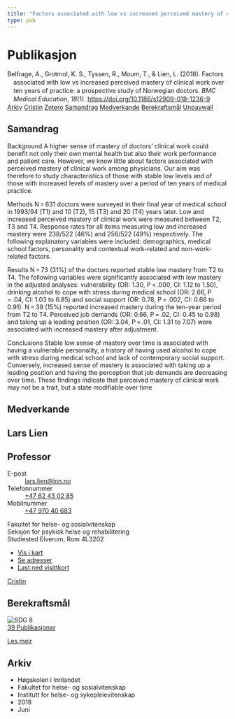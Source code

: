 ```yaml
---
title: "Factors associated with low vs increased perceived mastery of clinical work over ten years of practice: a prospective study of Norwegian doctors"
type: pub
---
```

<h1>Publikasjon</h1>
<article id="csl-bib-container-J2FCUCAK" class="csl-bib-container">
  <div class="csl-bib-body" style="line-height: 1.35; padding-left: 1em; text-indent:-1em;">
  <div class="csl-entry">Belfrage, A., Grotmol, K. S., Tyssen, R., Moum, T., &amp; Lien, L. (2018). Factors associated with low vs increased perceived mastery of clinical work over ten years of practice: a prospective study of Norwegian doctors. <i>BMC Medical Education</i>, <i>18</i>(1). <a href="https://doi.org/10.1186/s12909-018-1236-9">https://doi.org/10.1186/s12909-018-1236-9</a></div>
</div>
  <div class="csl-bib-buttons">
    <a href="#taxonomy-article-J2FCUCAK" class="csl-bib-button">Arkiv</a>
    <a href="https://app.cristin.no/results/show.jsf?id=1590018" alt="Cristin URL" class="csl-bib-button">Cristin</a>
    <a href="http://zotero.org/groups/5022929/items/J2FCUCAK" alt="Zotero URL" class="csl-bib-button">Zotero</a>
    <a href="#abstract-article-J2FCUCAK" class="csl-bib-button">Samandrag</a>
    <a href="#contributors-article-J2FCUCAK" class="csl-bib-button">Medverkande</a>
    <a href="#sdg-article-J2FCUCAK" class="csl-bib-button">Berekraftsmål</a>
    <a href="https://bmcmededuc.biomedcentral.com/track/pdf/10.1186/s12909-018-1236-9" class="csl-bib-button">Unpaywall</a>
  </div>
  <div id="csl-bib-meta-container-J2FCUCAK"></div>
</article>
<div id="csl-bib-meta-J2FCUCAK" class="csl-bib-meta">
  <article id="abstract-article-J2FCUCAK" class="abstract-article">
    <h1>Samandrag</h1>
    Background 
A higher sense of mastery of doctors’ clinical work could benefit not only their own mental health but also their work performance and patient care. However, we know little about factors associated with perceived mastery of clinical work among physicians. Our aim was therefore to study characteristics of those with stable low levels and of those with increased levels of mastery over a period of ten years of medical practice. 
 
Methods 
N = 631 doctors were surveyed in their final year of medical school in 1993/94 (T1) and 10 (T2), 15 (T3) and 20 (T4) years later. Low and increased perceived mastery of clinical work were measured between T2, T3 and T4. Response rates for all items measuring low and increased mastery were 238/522 (46%) and 256/522 (49%) respectively. The following explanatory variables were included: demographics, medical school factors, personality and contextual work-related and non-work-related factors. 
 
Results 
N = 73 (31%) of the doctors reported stable low mastery from T2 to T4. The following variables were significantly associated with low mastery in the adjusted analyses: vulnerability (OR: 1.30, P &lt; .000, CI: 1.12 to 1.50), drinking alcohol to cope with stress during medical school (OR: 2.66, P = .04, CI: 1.03 to 6.85) and social support (OR: 0.78, P = .002, CI: 0.66 to 0.91). N = 39 (15%) reported increased mastery during the ten-year period from T2 to T4. Perceived job demands (OR: 0.66, P = .02, CI: 0.45 to 0.98) and taking up a leading position (OR: 3.04, P = .01, CI: 1.31 to 7.07) were associated with increased mastery after adjustment. 
 
Conclusions 
Stable low sense of mastery over time is associated with having a vulnerable personality, a history of having used alcohol to cope with stress during medical school and lack of contemporary social support. Conversely, increased sense of mastery is associated with taking up a leading position and having the perception that job demands are decreasing over time. These findings indicate that perceived mastery of clinical work may not be a trait, but a state modifiable over time
  </article>
  <article id="contributors-article-J2FCUCAK" class="contributors-article">
    <h1>Medverkande</h1>
    <div class="personas">
<div class="vrtx-hinn-person-card">
<div class="photo">
<i class="lar la-user-circle missing-person"></i>
</div>
<div class="info">
<hgroup><h1>Lars Lien</h1>
<h2>Professor</h2>
</hgroup><dl>
<dt>E-post</dt>
<dd>
<a href="mailto:lars.lien@inn.no">lars.lien@inn.no</a>
</dd>
<dt>Telefonnummer</dt>
<dd><a href="tel:+4762430285">
+47 62 43 02 85
</a></dd>
<dt>Mobilnummer</dt>
<dd><a href="tel:+4797040683">
+47 970 40 683
</a></dd>
</dl>
<p>
Fakultet for helse- og sosialvitenskap<br>
Seksjon for psykisk helse og rehabilitering<br>
Studiested Elverum,
Rom 4L3202
</p>
<ul class="vrtx-hinn-links">
<li><a href="https://www.google.com/maps?q=60.88177,11.53669">Vis i kart</a></li>
<li><a href="https://www.inn.no/finn-en-ansatt/lars-lien.html#vrtx-hinn-addresses">Se adresser</a></li>
<li><a href="https://www.inn.no/finn-en-ansatt/lars-lien.html?vrtx=vcf">Last ned visittkort</a></li>
</ul>
</div>
</div>
<a href="https://app.cristin.no/persons/show.jsf?id=14287" alt="Cristin URL" class="personas-cristin">Cristin</a>
</div>
  </article>
  <article id="sdg-article-J2FCUCAK" class="sdg-article">
    <h1>Berekraftsmål</h1>
    <div class="sdg-container"><div id="sdg8" class="sdg">
<img src="{{< params subfolder >}}images/sdg/sdg08_no.png" class="image" alt="SDG 8">
<div class="sdg-overlay">
<a href="{{< params subfolder >}}no/archive/?sdg=8#archive" class="sdg-publication-count"><span>39</span> Publikasjonar</a>
<p><a href="https://www.fn.no/om-fn/fns-baerekraftsmaal/anstendig-arbeid-og-oekonomisk-vekst?lang=nno-NO" class="sdg-read-more">Les meir</a></p>
</div>
</div></div>
  </article>
  <article id="taxonomy-article-J2FCUCAK" class="taxonomy-article">
    <h1>Arkiv</h1>
    <ul>
      <li>Høgskolen i Innlandet</li>
      <li>Fakultet for helse- og sosialvitenskap</li>
      <li>Institutt for helse- og sykepleievitenskap</li>
      <li>2018</li>
      <li>Juni</li>
    </ul>
  </article>
</div>
